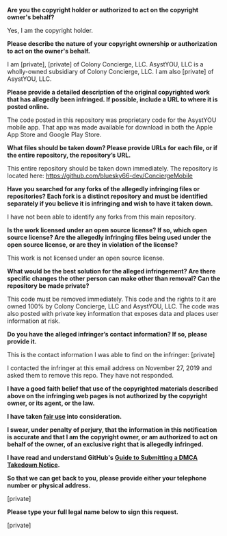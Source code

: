 **Are you the copyright holder or authorized to act on the copyright owner's behalf?**

Yes, I am the copyright holder.

**Please describe the nature of your copyright ownership or authorization to act on the owner's behalf.**

I am [private], [private] of Colony Concierge, LLC. AsystYOU, LLC is a wholly-owned subsidiary of Colony Concierge, LLC. I am also [private] of AsystYOU, LLC.

**Please provide a detailed description of the original copyrighted work that has allegedly been infringed. If possible, include a URL to where it is posted online.**

The code posted in this repository was proprietary code for the AsystYOU mobile app. That app was made available for download in both the Apple App Store and Google Play Store.

**What files should be taken down? Please provide URLs for each file, or if the entire repository, the repository’s URL.**

This entire repository should be taken down immediately. The repository is located here: https://github.com/bluesky66-dev/ConciergeMobile

**Have you searched for any forks of the allegedly infringing files or repositories? Each fork is a distinct repository and must be identified separately if you believe it is infringing and wish to have it taken down.**

I have not been able to identify any forks from this main repository.

**Is the work licensed under an open source license? If so, which open source license? Are the allegedly infringing files being used under the open source license, or are they in violation of the license?**

This work is not licensed under an open source license.

**What would be the best solution for the alleged infringement? Are there specific changes the other person can make other than removal? Can the repository be made private?**

This code must be removed immediately. This code and the rights to it are owned 100% by Colony Concierge, LLC and AsystYOU, LLC. The code was also posted with private key information that exposes data and places user information at risk.

**Do you have the alleged infringer’s contact information? If so, please provide it.**

This is the contact information I was able to find on the infringer: [private]  

I contacted the infringer at this email address on November 27, 2019 and asked them to remove this repo. They have not responded.

**I have a good faith belief that use of the copyrighted materials described above on the infringing web pages is not authorized by the copyright owner, or its agent, or the law.**

**I have taken <a href="https://www.lumendatabase.org/topics/22">fair use</a> into consideration.**

**I swear, under penalty of perjury, that the information in this notification is accurate and that I am the copyright owner, or am authorized to act on behalf of the owner, of an exclusive right that is allegedly infringed.**

**I have read and understand GitHub's <a href="https://help.github.com/articles/guide-to-submitting-a-dmca-takedown-notice/">Guide to Submitting a DMCA Takedown Notice</a>.**

**So that we can get back to you, please provide either your telephone number or physical address.**

[private]

**Please type your full legal name below to sign this request.**

[private]
